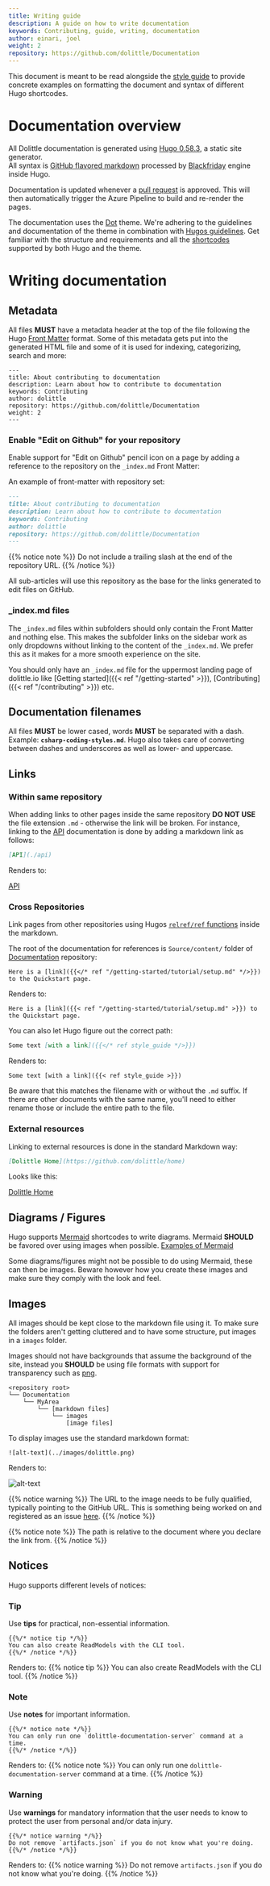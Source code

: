 ```yaml
---
title: Writing guide
description: A guide on how to write documentation
keywords: Contributing, guide, writing, documentation
author: einari, joel
weight: 2
repository: https://github.com/dolittle/Documentation
---
```


This document is meant to be read alongside the [style guide](./style_guide) to provide concrete examples on formatting the document and syntax of different Hugo shortcodes.

# Documentation overview

All Dolittle documentation is generated using [Hugo 0.58.3](https://gohugo.io), a static site generator.  
All syntax is [GitHub flavored markdown](https://github.github.com/gfm/) processed by [Blackfriday](https://github.com/russross/blackfriday) engine inside Hugo.

Documentation is updated whenever a [pull request](https://help.github.com/articles/about-pull-requests/) is approved. This will then automatically trigger the Azure Pipeline to build and re-render the pages.

The documentation uses the [Dot](https://github.com/Gethugothemes/dot-hugo-documentation-theme.git) theme.
We're adhering to the guidelines and documentation of the theme in combination with [Hugos guidelines](https://gohugo.io/documentation/).
Get familiar with the structure and requirements and all the [shortcodes](https://gohugo.io/content-management/shortcodes/) supported by both Hugo and the theme.


# Writing documentation

## Metadata

All files **MUST** have a metadata header at the top of the file following the Hugo [Front Matter](https://gohugo.io/content-management/front-matter/) format. Some of this metadata gets put into the generated HTML file and some of it is used for indexing, categorizing, search and more:

```text
---
title: About contributing to documentation
description: Learn about how to contribute to documentation
keywords: Contributing
author: dolittle
repository: https://github.com/dolittle/Documentation
weight: 2
---
```

### Enable "Edit on Github" for your repository

Enable support for "Edit on Github" pencil icon on a page by adding a reference to the repository on the `_index.md` Front Matter:


An example of front-matter with repository set:
```markdown
---
title: About contributing to documentation
description: Learn about how to contribute to documentation
keywords: Contributing
author: dolittle
repository: https://github.com/dolittle/Documentation
---
```

{{% notice note %}}
Do not include a trailing slash at the end of the repository URL.
{{% /notice %}}

All sub-articles will use this repository as the base for the links generated to edit files on GitHub.

### _index.md files
The `_index.md` files within subfolders should only contain the Front Matter and nothing else. This makes the subfolder links on the sidebar work as only dropdowns without linking to the content of the `_index.md`. We prefer this as it makes for a more smooth experience on the site.

You should only have an `_index.md` file for the uppermost landing page of dolittle.io like [Getting started]({{< ref "/getting-started" >}}), [Contributing]({{< ref "/contributing" >}}) etc.

## Documentation filenames

All files **MUST** be lower cased, words **MUST** be separated with a dash. Example: **`csharp-coding-styles.md`**. Hugo also takes care of converting between dashes and underscores as well as lower- and uppercase.


## Links

### Within same repository

When adding links to other pages inside the same repository **DO NOT USE** the file extension `.md` - otherwise the link
will be broken. For instance, linking to the [API](./api) documentation is done by adding a markdown link
as follows:

```markdown
[API](./api)
```

Renders to:

[API](./api)


### Cross Repositories
Link pages from other repositories using Hugos [`relref/ref` functions](https://gohugo.io/content-management/shortcodes/#ref-and-relref) inside the markdown.

The root of the documentation for references is `Source/content/` folder of [Documentation](https://github.com/dolittle/Documentation) repository:

```console
Here is a [link]({{</* ref "/getting-started/tutorial/setup.md" */>}}) to the Quickstart page.
```

Renders to:
```
Here is a [link]({{< ref "/getting-started/tutorial/setup.md" >}}) to the Quickstart page.
```

You can also let Hugo figure out the correct path:

```markdown
Some text [with a link]({{</* ref style_guide */>}})
```

Renders to:
```
Some text [with a link]({{< ref style_guide >}})
```

Be aware that this matches the filename with or without the `.md` suffix. If there are other documents with the same name, you'll need to either rename those or include the entire path to the file.


### External resources

Linking to external resources is done in the standard Markdown way:

```markdown
[Dolittle Home](https://github.com/dolittle/home)
```

Looks like this:

[Dolittle Home](https://github.com/dolittle/home)


## Diagrams / Figures
Hugo supports [Mermaid](https://mermaidjs.github.io) shortcodes to write diagrams. Mermaid **SHOULD** be favored over using images when possible. [Examples of Mermaid](https://docdock.netlify.com/shortcodes/mermaid/)

Some diagrams/figures might not be possible to do using Mermaid, these can then be images. Beware however how you create these images and make sure they comply with the look and feel.

## Images

All images should be kept close to the markdown file using it.
To make sure the folders aren't getting cluttered and to have some structure, put images in a `images` folder.

Images should not have backgrounds that assume the background of the site, instead you **SHOULD** be using file formats with support for transparency such as [png](https://en.wikipedia.org/wiki/Portable_Network_Graphics).

```
<repository root>
└── Documentation
    └── MyArea
        └── [markdown files]
            └── images
                [image files]
```

To display images use the standard markdown format:
```
![alt-text](../images/dolittle.png)
```
Renders to:

![alt-text](../images/dolittle.png)

{{% notice warning %}}
The URL to the image needs to be fully qualified, typically pointing to the GitHub URL.
This is something being worked on and registered as an issue [here](https://github.com/dolittle/Documentation/issues/13).
{{% /notice %}}

{{% notice note %}}
The path is relative to the document where you declare the link from.
{{% /notice %}}


## Notices
Hugo supports different levels of notices:

### Tip
Use **tips** for practical, non-essential information.
```
{{%/* notice tip */%}}
You can also create ReadModels with the CLI tool.
{{%/* /notice */%}}
```
Renders to:
{{% notice tip %}}
You can also create ReadModels with the CLI tool.
{{% /notice %}}

### Note
Use **notes** for important information.
```
{{%/* notice note */%}}
You can only run one `dolittle-documentation-server` command at a time.
{{%/* /notice */%}}
```
Renders to:
{{% notice note %}}
You can only run one `dolittle-documentation-server` command at a time.
{{% /notice %}}

### Warning
Use **warnings** for mandatory information that the user needs to know to protect the user from personal and/or data injury.
```
{{%/* notice warning */%}}
Do not remove `artifacts.json` if you do not know what you're doing.
{{%/* /notice */%}}
```
Renders to:
{{% notice warning %}}
Do not remove `artifacts.json` if you do not know what you're doing.
{{% /notice %}}

